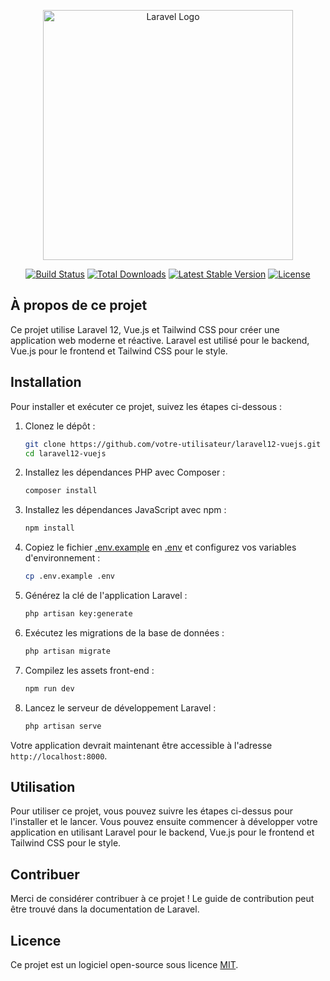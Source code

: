 <p align="center"><a href="https://laravel.com" target="_blank"><img src="https://raw.githubusercontent.com/laravel/art/master/logo-lockup/5%20SVG/2%20CMYK/1%20Full%20Color/laravel-logolockup-cmyk-red.svg" width="400" alt="Laravel Logo"></a></p>

<p align="center">
<a href="https://github.com/laravel/framework/actions"><img src="https://github.com/laravel/framework/workflows/tests/badge.svg" alt="Build Status"></a>
<a href="https://packagist.org/packages/laravel/framework"><img src="https://img.shields.io/packagist/dt/laravel/framework" alt="Total Downloads"></a>
<a href="https://packagist.org/packages/laravel/framework"><img src="https://img.shields.io/packagist/v/laravel/framework" alt="Latest Stable Version"></a>
<a href="https://packagist.org/packages/laravel/framework"><img src="https://img.shields.io/packagist/l/laravel/framework" alt="License"></a>
</p>

## À propos de ce projet

Ce projet utilise Laravel 12, Vue.js et Tailwind CSS pour créer une application web moderne et réactive. Laravel est utilisé pour le backend, Vue.js pour le frontend et Tailwind CSS pour le style.

## Installation

Pour installer et exécuter ce projet, suivez les étapes ci-dessous :

1. Clonez le dépôt :
    ```bash
    git clone https://github.com/votre-utilisateur/laravel12-vuejs.git
    cd laravel12-vuejs
    ```

2. Installez les dépendances PHP avec Composer :
    ```bash
    composer install
    ```

3. Installez les dépendances JavaScript avec npm :
    ```bash
    npm install
    ```

4. Copiez le fichier [.env.example](http://_vscodecontentref_/1) en [.env](http://_vscodecontentref_/2) et configurez vos variables d'environnement :
    ```bash
    cp .env.example .env
    ```

5. Générez la clé de l'application Laravel :
    ```bash
    php artisan key:generate
    ```

6. Exécutez les migrations de la base de données :
    ```bash
    php artisan migrate
    ```

7. Compilez les assets front-end :
    ```bash
    npm run dev
    ```

8. Lancez le serveur de développement Laravel :
    ```bash
    php artisan serve
    ```

Votre application devrait maintenant être accessible à l'adresse `http://localhost:8000`.

## Utilisation

Pour utiliser ce projet, vous pouvez suivre les étapes ci-dessus pour l'installer et le lancer. Vous pouvez ensuite commencer à développer votre application en utilisant Laravel pour le backend, Vue.js pour le frontend et Tailwind CSS pour le style.

## Contribuer

Merci de considérer contribuer à ce projet ! Le guide de contribution peut être trouvé dans la documentation de Laravel.

## Licence

Ce projet est un logiciel open-source sous licence [MIT](https://opensource.org/licenses/MIT).

